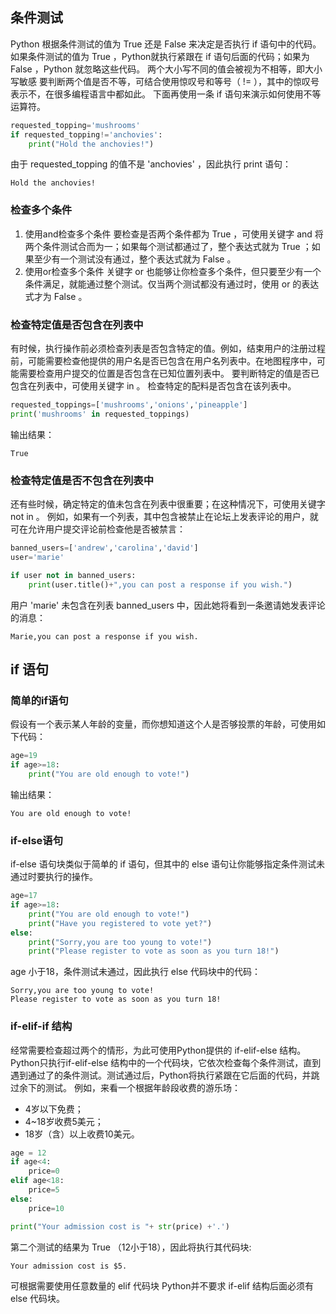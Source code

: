 ## 条件测试
Python
根据条件测试的值为 True 还是 False 来决定是否执行 if 语句中的代码。如果条件测试的值为 True ，Python就执行紧跟在 if 语句后面的代码；如果为 False ，Python 就忽略这些代码。
两个大小写不同的值会被视为不相等，即大小写敏感
要判断两个值是否不等，可结合使用惊叹号和等号（ != ），其中的惊叹号表示不，在很多编程语言中都如此。
下面再使用一条 if 语句来演示如何使用不等运算符。
```python
requested_topping='mushrooms'
if requested_topping!='anchovies':
    print("Hold the anchovies!")
```
由于 requested_topping 的值不是 'anchovies' ，因此执行 print 语句：

    Hold the anchovies!

### 检查多个条件
1. 使用and检查多个条件
    要检查是否两个条件都为 True ，可使用关键字 and 将两个条件测试合而为一；如果每个测试都通过了，整个表达式就为 True ；如果至少有一个测试没有通过，整个表达式就为 False 。
2. 使用or检查多个条件
    关键字 or 也能够让你检查多个条件，但只要至少有一个条件满足，就能通过整个测试。仅当两个测试都没有通过时，使用 or 的表达式才为 False 。
    
### 检查特定值是否包含在列表中
有时候，执行操作前必须检查列表是否包含特定的值。例如，结束用户的注册过程前，可能需要检查他提供的用户名是否已包含在用户名列表中。在地图程序中，可能需要检查用户提交的位置是否包含在已知位置列表中。
要判断特定的值是否已包含在列表中，可使用关键字 in 。
检查特定的配料是否包含在该列表中。
```python
requested_toppings=['mushrooms','onions','pineapple']
print('mushrooms' in requested_toppings)
```
输出结果：

    True
### 检查特定值是否不包含在列表中
还有些时候，确定特定的值未包含在列表中很重要；在这种情况下，可使用关键字 not in 。
例如，如果有一个列表，其中包含被禁止在论坛上发表评论的用户，就可在允许用户提交评论前检查他是否被禁言：
```python
banned_users=['andrew','carolina','david']
user='marie'

if user not in banned_users:
    print(user.title()+",you can post a response if you wish.")
```
用户 'marie' 未包含在列表 banned_users 中，因此她将看到一条邀请她发表评论的消息：

    Marie,you can post a response if you wish.

## if 语句
### 简单的if语句
假设有一个表示某人年龄的变量，而你想知道这个人是否够投票的年龄，可使用如下代码：
```python
age=19
if age>=18:
    print("You are old enough to vote!")
```
输出结果：

    You are old enough to vote!

### if-else语句
 if-else 语句块类似于简单的 if 语句，但其中的 else 语句让你能够指定条件测试未通过时要执行的操作。
```python
age=17
if age>=18:
    print("You are old enough to vote!")
    print("Have you registered to vote yet?")
else:
    print("Sorry,you are too young to vote!")
    print("Please register to vote as soon as you turn 18!")
```
age 小于18，条件测试未通过，因此执行 else 代码块中的代码：

    Sorry,you are too young to vote!
    Please register to vote as soon as you turn 18!
    
### if-elif-if 结构
经常需要检查超过两个的情形，为此可使用Python提供的 if-elif-else 结构。Python只执行if-elif-else 结构中的一个代码块，它依次检查每个条件测试，直到遇到通过了的条件测试。测试通过后，Python将执行紧跟在它后面的代码，并跳过余下的测试。
例如，来看一个根据年龄段收费的游乐场：
- 4岁以下免费；
- 4~18岁收费5美元；
- 18岁（含）以上收费10美元。
```python
age = 12
if age<4:
    price=0
elif age<18:
    price=5
else:
    price=10

print("Your admission cost is "+ str(price) +'.')
```
第二个测试的结果为 True （12小于18），因此将执行其代码块:

    Your admission cost is $5.
可根据需要使用任意数量的 elif 代码块
Python并不要求 if-elif 结构后面必须有 else 代码块。

